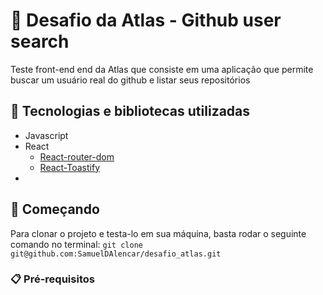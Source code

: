 # 🚛 Desafio da Atlas - Github user search

Teste front-end end da Atlas que consiste em uma aplicação que permite buscar um usuário real do github e listar seus repositórios

## 🧰 Tecnologias e bibliotecas utilizadas

- Javascript
- React
  - [React-router-dom](https://www.npmjs.com/package/react-router-dom)
  - [React-Toastify](https://www.npmjs.com/package/react-toastify)
-

## 🚀 Começando

Para clonar o projeto e testa-lo em sua máquina, basta rodar o seguinte comando no terminal: `git clone git@github.com:SamuelDAlencar/desafio_atlas.git`

### 📋 Pré-requisitos


